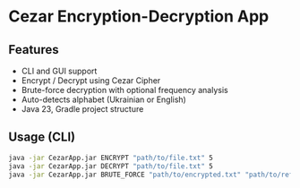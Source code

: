 # Cezar Encryption-Decryption App

## Features

- CLI and GUI support
- Encrypt / Decrypt using Cezar Cipher
- Brute-force decryption with optional frequency analysis
- Auto-detects alphabet (Ukrainian or English)
- Java 23, Gradle project structure

## Usage (CLI)
```bash
java -jar CezarApp.jar ENCRYPT "path/to/file.txt" 5
java -jar CezarApp.jar DECRYPT "path/to/file.txt" 5
java -jar CezarApp.jar BRUTE_FORCE "path/to/encrypted.txt" "path/to/reference.txt"
```